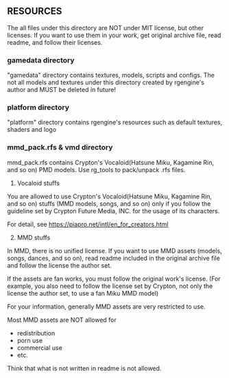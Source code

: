 ## RESOURCES

The all files under this directory are NOT under MIT license, but other licenses.
If you want to use them in your work, get original archive file, read readme,
and follow their licenses.

### gamedata directory

"gamedata" directory contains textures, models, scripts and configs.
The not all models and textures under this directory created by rgengine's author
and MUST be deleted in future!

### platform directory

"platform" directory contains rgengine's resources such as default textures, shaders and logo

### mmd_pack.rfs & vmd directory

mmd_pack.rfs contains Crypton's Vocaloid(Hatsune Miku, Kagamine Rin, and so on) PMD models.
Use rg_tools to pack/unpack .rfs files.

1. Vocaloid stuffs

You are allowed to use Crypton's Vocaloid(Hatsune Miku, Kagamine Rin, and so on)
stuffs (MMD models, songs, and so on) only if you follow the guideline set by
Crypton Future Media, INC. for the usage of its characters.

For detail, see https://piapro.net/intl/en_for_creators.html


2. MMD stuffs

In MMD, there is no unified license. If you want to use MMD assets (models,
songs, dances, and so on), read readme included in the original archive file
and follow the license the author set.

If the assets are fan works, you must follow the original work's license. (For
example, you also need to follow the license set by Crypton, not only the
license the author set, to use a fan Miku MMD model)

For your information, generally MMD assets are very restricted to use.

Most MMD assets are NOT allowed for
- redistribution
- porn use
- commercial use
- etc.

Think that what is not written in readme is not allowed.